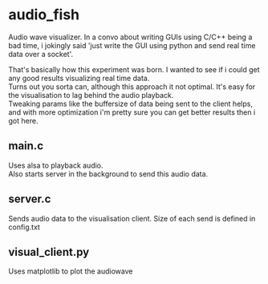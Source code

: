 # audio_fish
Audio wave visualizer. 
In a convo about writing GUIs using C/C++ being a bad time, i jokingly said 'just write the GUI using python and send real time data over a socket'.  

That's basically how this experiment was born. I wanted to see if i could get any good results visualizing real time data.  
Turns out you sorta can, although this approach it not optimal.
It's easy for the visualisation to lag behind the audio playback.  
Tweaking params like the buffersize of data being sent to the client helps, and with more optimization i'm pretty sure you can get better results then i got here.

## main.c
Uses alsa to playback audio.  
Also starts server in the background to send this audio data.

## server.c
Sends audio data to the visualisation client. 
Size of each send is defined in config.txt

## visual_client.py
Uses matplotlib to plot the audiowave
